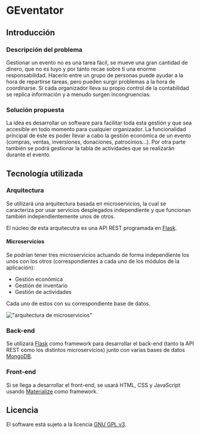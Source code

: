 # GEventator

## Introducción

### Descripción del problema

Gestionar un evento no es una tarea fácil, se mueve una gran cantidad de dinero, que no es tuyo y por tanto recae sobre ti una enorme responsabilidad. Hacerlo entre un grupo de personas puede ayudar a la hora de repartirse tareas, pero pueden surgir problemas a la hora de coordinarse. Si cada organizador lleva su propio control de la contabilidad se replica información y a menudo surgen incongruencias.

### Solución propuesta

La idea es desarrollar un software para facilitar toda esta gestión y que sea accesible en todo momento para cualquier organizador. La funcionalidad principal de éste es poder llevar a cabo la gestión económica de un evento (compras, ventas, inversiones, donaciones, patrocinios...). Por otra parte también se podrá gestionar la tabla de actividades que se realizarán durante el evento.

## Tecnología utilizada

### Arquitectura

Se utilizará una arquitectura basada en microservicios, la cual se caracteriza por usar servicios desplegados independiente y que funcionan también independientemente unos de otros.

El núcleo de esta arquitecutra es una API REST programada en [Flask](http://flask.pocoo.org/).

#### Microservicios

Se podrían tener tres microservicios actuando de forma independiente los unos con los otros (correspondientes a cada uno de los módulos de la aplicación):

- Gestión económica
- Gestión de inventario
- Gestión de actividades

Cada uno de estos con su correspondiente base de datos.

!["arquitectura de microservicios"](https://github.com/fblupi/GEventator/raw/gh-pages/img/microservicios.png)

### Back-end

Se utilizará [Flask](http://flask.pocoo.org/) como framework para desarrollar el back-end (tanto la API REST como los distintos microservicios) junto con varias bases de datos [MongoDB](https://www.mongodb.com/).

### Front-end

Si se llega a desarrollar el front-end, se usará HTML, CSS y JavaScript usando [Materialize](http://materializecss.com/) como framework.

## Licencia

El software está sujeto a la licencia [GNU GPL v3](https://github.com/fblupi/master_informatica-CC/blob/master/LICENSE).
